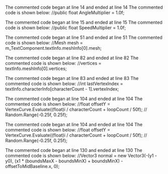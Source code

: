 The commented code began at line 14 and ended at line 14
The commented code is shown below:
        //public float AngleMultiplier = 1.0f;


The commented code began at line 15 and ended at line 15
The commented code is shown below:
        //public float SpeedMultiplier = 1.0f;


The commented code began at line 51 and ended at line 51
The commented code is shown below:
            //Mesh mesh = m_TextComponent.textInfo.meshInfo[0].mesh;


The commented code began at line 82 and ended at line 82
The commented code is shown below:
                //vertices = textInfo.meshInfo[0].vertices;


The commented code began at line 83 and ended at line 83
The commented code is shown below:
                //int lastVertexIndex = textInfo.characterInfo[characterCount - 1].vertexIndex;


The commented code began at line 104 and ended at line 104
The commented code is shown below:
                    //float offsetY = VertexCurve.Evaluate((float)i / characterCount + loopCount / 50f); // Random.Range(-0.25f, 0.25f);


The commented code began at line 104 and ended at line 104
The commented code is shown below:
                    //float offsetY = VertexCurve.Evaluate((float)i / characterCount + loopCount / 50f); // Random.Range(-0.25f, 0.25f);


The commented code began at line 130 and ended at line 130
The commented code is shown below:
                    //Vector3 normal = new Vector3(-(y1 - y0), (x1 * (boundsMaxX - boundsMinX) + boundsMinX) - offsetToMidBaseline.x, 0);


